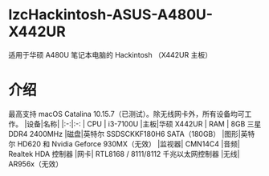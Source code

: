 # lzcHackintosh-ASUS-A480U-X442UR
适用于华硕 A480U 笔记本电脑的 Hackintosh （X442UR 主板）


# 介绍
最高支持 macOS Catalina 10.15.7（已测试）。除无线网卡外，所有设备均可工作。
|设备|名称|
|:-:|:-:
| CPU | i3-7100U
|主板|华硕 X442UR
| RAM | 8GB 三星 DDR4 2400MHz
|磁盘|英特尔 SSDSCKKF180H6 SATA（180GB）
|图形|英特尔 HD620 和 Nvidia Geforce 930MX（无效）
|监视器| CMN14C4
|音频| Realtek HDA 控制器
|网卡| RTL8168 / 8111/8112 千兆以太网控制器
|无线| AR956x（无效）

